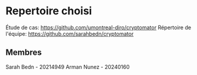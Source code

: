 # Repertoire choisi
Étude de cas: https://github.com/umontreal-diro/cryptomator
Répertoire de l'équipe: https://github.com/sarahbedn/cryptomator 

## Membres
Sarah Bedn - 20214949
Arman Nunez - 20240160
